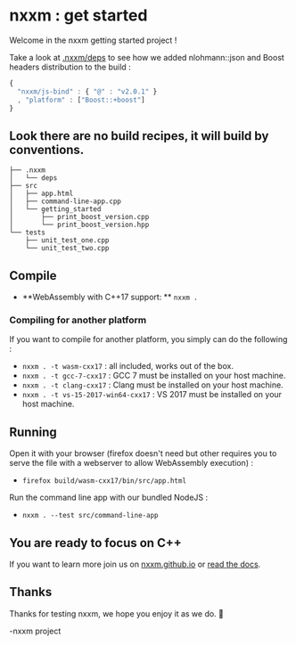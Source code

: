 # nxxm : get started

Welcome in the nxxm getting started project !

Take a look at [.nxxm/deps](.nxxm/deps) to see how we added nlohmann::json and Boost headers distribution to the build : 

```js
{
  "nxxm/js-bind" : { "@" : "v2.0.1" }
  , "platform" : ["Boost::+boost"]
}
```

## Look there are no build recipes, it will build by conventions.

```
├── .nxxm
│   └── deps
├── src
│   ├── app.html
│   ├── command-line-app.cpp
│   └── getting_started
│       ├── print_boost_version.cpp
│       └── print_boost_version.hpp
└── tests
    ├── unit_test_one.cpp
    └── unit_test_two.cpp
```


## Compile
* **WebAssembly with C++17 support: ** `nxxm . `

### Compiling for another platform
If you want to compile for another platform, you simply can do the following : 

  * `nxxm . -t wasm-cxx17` : all included, works out of the box.
  * `nxxm . -t gcc-7-cxx17` : GCC 7 must be installed on your host machine.
  * `nxxm . -t clang-cxx17` : Clang must be installed on your host machine.
  * `nxxm . -t vs-15-2017-win64-cxx17` : VS 2017 must be installed on your host machine.

## Running
Open it with your browser (firefox doesn't need but other requires you to serve the file with a webserver to allow WebAssembly execution) : 
* `firefox build/wasm-cxx17/bin/src/app.html`

Run the command line app with our bundled NodeJS :
* `nxxm . --test src/command-line-app`

## You are ready to focus on C++
If you want to learn more join us on  [nxxm.github.io](https://nxxm.github.io)   or [read the docs](https://nxxm-docs.readthedocs.io/en/latest/index.html).


## Thanks
Thanks for testing nxxm, we hope you enjoy it as we do. 🤗

-nxxm project
